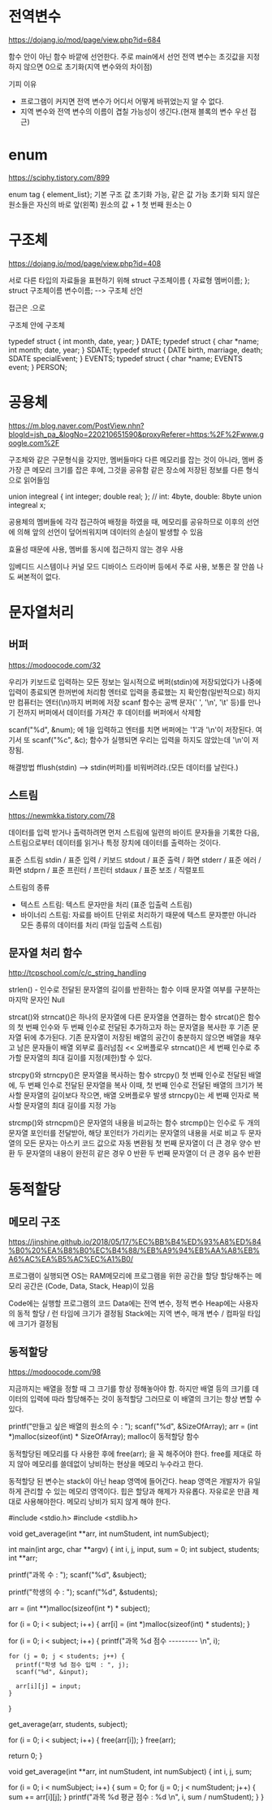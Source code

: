 # 전역변수

https://dojang.io/mod/page/view.php?id=684

함수 안이 아닌 함수 바깥에 선언한다.
주로 main에서 선언
전역 변수는 초깃값을 지정하지 않으면 0으로 초기화(지역 변수와의 차이점)

기피 이유
- 프로그램이 커지면 전역 변수가 어디서 어떻게 바뀌었는지 알 수 없다.
- 지역 변수와 전역 변수의 이름이 겹칠 가능성이 생긴다.(현재 블록의 변수 우선 접근)

# enum

https://sciphy.tistory.com/899

enum tag { element_list}; 기본 구조
값 초기화 가능, 같은 값 가능
초기화 되지 않은 원소들은 자신의 바로 앞(왼쪽) 원소의 값 + 1
첫 번째 원소는 0

# 구조체

https://dojang.io/mod/page/view.php?id=408

서로 다른 타입의 자료들을 표현하기 위해
struct 구조체이름 {
	자료형 멤버이름;
};
struct 구조체이름 변수이름; --> 구조체 선언

접근은 .으로

구조체 안에 구조체

typedef struct { int month, date, year; } DATE;
typedef struct { char *name; int month; date, year; } SDATE;
typedef struct { DATE birth, marriage, death; SDATE specialEvent; } EVENTS;
typedef struct { char *name; EVENTS event; } PERSON;

# 공용체

https://m.blog.naver.com/PostView.nhn?blogId=jsh_pa_&logNo=220210651590&proxyReferer=https:%2F%2Fwww.google.com%2F

구조체와 같은 구문형식을 갖지만, 멤버들마다 다른 메모리를 잡는 것이 아니라, 멤버 중 가장 큰 메모리 크기를 잡은 후에, 그것을 공유함
같은 장소에 저장된 정보를 다른 형식으로 읽어들임

union integreal { int integer; double real; }; // int: 4byte, double: 8byte
union integreal x;

공용체의 멤버들에 각각 접근하여 배정을 하였을 때, 메모리를 공유하므로 이후의 선언에 의해 앞의 선언이 덮어씌워지며 데이터의 손실이 발생할 수 있음

효율성 때문에 사용, 멤버를 동시에 접근하지 않는 경우 사용

임베디드 시스템이나 커널 모드 디바이스 드라이버 등에서 주로 사용, 보통은 잘 안씀
나도 써본적이 없다.

# 문자열처리

## 버퍼

https://modoocode.com/32

우리가 키보드로 입력하는 모든 정보는 일시적으로 버퍼(stdin)에 저장되었다가 나중에 입력이 종료되면 한꺼번에 처리함
엔터로 입력을 종료했는 지 확인함(일반적으로)
하지만 컴퓨터는 엔터(\n)까지 버퍼에 저장
scanf 함수는 공백 문자(' ', '\n', '\t' 등)를 만나기 전까지 버퍼에서 데이터를 가져간 후 데이터를 버퍼에서 삭제함

scanf("%d", &num);
에 1을 입력하고 엔터를 치면
버퍼에는 '1'과 '\n'이 저장된다.
여기서 또 scanf("%c", &c);
함수가 실행되면
우리는 입력을 하지도 않았는데 '\n'이 저장됨.

해결방법 fflush(stdin) --> stdin(버퍼)를 비워버려라.(모든 데이터를 날린다.)

## 스트림

https://newmkka.tistory.com/78

데이터를 입력 받거나 출력하려면 먼저 스트림에 일련의 바이트 문자들을 기록한 다음,
스트림으로부터 데이터를 읽거나 특정 장치에 데이터를 출력하는 것이다.

표준 스트림
stdin / 표준 입력 / 키보드
stdout / 표준 출력 / 화면
stderr / 표준 에러 / 화면
stdprn / 표준 프린터 / 프린터
stdaux / 표준 보조 / 직렬포트

스트림의 종류
- 텍스트 스트림: 텍스트 문자만을 처리 (표준 입출력 스트림)
- 바이너리 스트림: 자료를 바이트 단위로 처리하기 때문에 텍스트 문자뿐만 아니라 모든 종류의 데이터를 처리 (파일 입출력 스트림)

## 문자열 처리 함수

http://tcpschool.com/c/c_string_handling

strlen() - 인수로 전달된 문자열의 길이를 반환하는 함수
이때 문자열 여부를 구분하는 마지막 문자인 Null

strcat()와 strncat()은 하나의 문자열에 다른 문자열을 연결하는 함수
strcat()은 함수의 첫 번째 인수와 두 번째 인수로 전달된 추가하고자 하는 문자열을 복사한 후 기존 문자열 뒤에 추가된다.
기존 문자열이 저장된 배열의 공간이 충분하지 않으면 배열을 채우고 남은 문자들이 배열 외부로 흘러넘침 << 오버플로우
strncat()은 세 번째 인수로 추가할 문자열의 최대 길이를 지정(제한)할 수 있다.

strcpy()와 strncpy()은 문자열을 복사하는 함수
strcpy() 첫 번째 인수로 전달된 배열에, 두 번째 인수로 전달된 문자열을 복사
이때, 첫 번째 인수로 전달된 배열의 크기가 복사할 문자열의 길이보다 작으면, 배열 오버플로우 발생
strncpy()는 세 번째 인자로 복사할 문자열의 최대 길이를 지정 가능

strcmp()와 strncpm()은 문자열의 내용을 비교하는 함수
strcmp()는 인수로 두 개의 문자열 포인터를 전달받아, 해당 포인터가 가리키는 문자열의 내용을 서로 비교
두 문자열의 모든 문자는 아스키 코드 값으로 자동 변환됨
첫 번째 문자열이 더 큰 경우 양수 반환
두 문자열의 내용이 완전히 같은 경우 0 반환
두 번째 문자열이 더 큰 경우 음수 반환

# 동적할당

## 메모리 구조

https://jinshine.github.io/2018/05/17/%EC%BB%B4%ED%93%A8%ED%84%B0%20%EA%B8%B0%EC%B4%88/%EB%A9%94%EB%AA%A8%EB%A6%AC%EA%B5%AC%EC%A1%B0/

프로그램이 실행되면 OS는 RAM메모리에 프로그램을 위한 공간을 할당
할당해주는 메모리 공간은 (Code, Data, Stack, Heap)이 있음

Code에는 실행할 프로그램의 코드
Data에는 전역 변수, 정적 변수
Heap에는 사용자의 동적 할당 / 런 타임에 크기가 결정됨
Stack에는 지역 변수, 매개 변수 / 컴파일 타임에 크기가 결정됨

## 동적할당

https://modoocode.com/98

지금까지는 배열을 정할 때 그 크기를 항상 정해놓아야 함.
하지만 배열 등의 크기를 데이터의 입력에 따라 할당해주는 것이 동적할당
그러므로 이 배열의 크기는 항상 변할 수 있다.

printf("만들고 싶은 배열의 원소의 수 : ");
scanf("%d", &SizeOfArray);
arr = (int *)malloc(sizeof(int) * SizeOfArray);
malloc이 동적할당 함수

동적할당된 메모리를 다 사용한 후에 free(arr); 을 꼭 해주어야 한다.
free를 제대로 하지 않아 메모리를 쓸데없이 낭비하는 현상을 메모리 누수라고 한다.

동적할당 된 변수는 stack이 아닌 heap 영역에 들어간다.
heap 영역은 개발자가 유일하게 관리할 수 있는 메모리 영역이다.
힙은 할당과 해제가 자유롭다.
자유로운 만큼 제대로 사용해야한다.
메모리 낭비가 되지 않게 해야 한다.

#include <stdio.h>
#include <stdlib.h>

void get_average(int **arr, int numStudent, int numSubject);

int main(int argc, char **argv) {
  int i, j, input, sum = 0;
  int subject, students;
  int **arr;

  printf("과목 수 : ");
  scanf("%d", &subject);

  printf("학생의 수 : ");
  scanf("%d", &students);

  arr = (int **)malloc(sizeof(int *) * subject);

  for (i = 0; i < subject; i++) {
    arr[i] = (int *)malloc(sizeof(int) * students);
  }

  for (i = 0; i < subject; i++) {
    printf("과목 %d 점수 --------- \n", i);

    for (j = 0; j < students; j++) {
      printf("학생 %d 점수 입력 : ", j);
      scanf("%d", &input);

      arr[i][j] = input;
    }
  }

  get_average(arr, students, subject);

  for (i = 0; i < subject; i++) {
    free(arr[i]);
  }
  free(arr);

  return 0;
}

void get_average(int **arr, int numStudent, int numSubject) {
  int i, j, sum;

  for (i = 0; i < numSubject; i++) {
    sum = 0;
    for (j = 0; j < numStudent; j++) {
      sum += arr[i][j];
    }
    printf("과목 %d 평균 점수 : %d \n", i, sum / numStudent);
  }
}